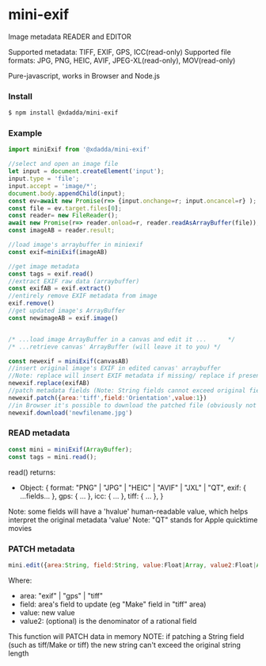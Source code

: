 # mini-exif
Image metadata READER and EDITOR

Supported metadata: TIFF, EXIF, GPS, ICC(read-only)
Supported file formats: JPG, PNG, HEIC, AVIF, JPEG-XL(read-only), MOV(read-only) 

Pure-javascript, works in Browser and Node.js


### Install
```bash
$ npm install @xdadda/mini-exif
```

### Example
```javascript
import miniExif from '@xdadda/mini-exif'

//select and open an image file
let input = document.createElement('input');
input.type = 'file';
input.accept = 'image/*';
document.body.appendChild(input);
const ev=await new Promise(r=> {input.onchange=r; input.oncancel=r} );
const file = ev.target.files[0];
const reader= new FileReader();
await new Promise(r=> reader.onload=r, reader.readAsArrayBuffer(file));
const imageAB = reader.result;

//load image's arraybuffer in miniexif
const exif=miniExif(imageAB)

//get image metadata
const tags = exif.read()
//extract EXIF raw data (arraybuffer)
const exifAB = exif.extract()
//entirely remove EXIF metadata from image
exif.remove()
//get updated image's ArrayBuffer
const newimageAB = exif.image()


/* ...load image ArrayBuffer in a canvas and edit it ...      */
/* ...retrieve canvas' ArrayBuffer (will leave it to you) */

const newexif = miniExif(canvasAB)
//insert original image's EXIF in edited canvas' arraybuffer
//Note: replace will insert EXIF metadata if missing/ replace if present
newexif.replace(exifAB)
//patch metadata fields (Note: String fields cannot exceed original field's length)
newexif.patch({area:'tiff',field:'Orientation',value:1})
//in Browser it's possible to download the patched file (obviously not working in Node.js)
newexif.download('newfilename.jpg')
```


### READ metadata
```javascript
const mini = miniExif(ArrayBuffer);
const tags = mini.read();
```
read() returns:
- Object: {
  format: "PNG" | "JPG" | "HEIC" | "AVIF" | "JXL" | "QT",
  exif: { ...fields...  },
  gps: { ... },
  icc: { ... },
  tiff: { ... },
}

Note: some fields will have a 'hvalue' human-readable value, which helps interpret the original metadata 'value'
Note: "QT" stands for Apple quicktime movies


### PATCH metadata
```javascript
mini.edit({area:String, field:String, value:Float|Array, value2:Float|Array})
```

Where:
- area: "exif" | "gps" | "tiff"
- field: area's field to update (eg "Make" field in "tiff" area)
- value: new value
- value2: (optional) is the denominator of a rational field

This function will PATCH data in memory
NOTE: if patching a String field (such as tiff/Make or tiff) the new string can't exceed the original string length

